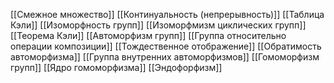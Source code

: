 [[Смежное множество]]
[[Континуальность (непрерывность)]]
[[Таблица Кэли]]
[[Изоморфность групп]]
[[Изоморфмизм циклических групп]]
[[Теорема Кэли]]
[[Автоморфизм групп]]
[[Группа относительно операции композиции]]
[[Тождественное отображение]]
[[Обратимость автоморфизма]]
[[Группа внутренних автоморфизмов]]
[[Гомоморфизм групп]]
[[Ядро гомоморфизма]]
[[Эндофорфизм]]